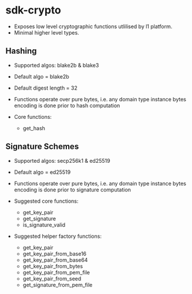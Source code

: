 # sdk-crypto

- Exposes low level cryptographic functions utlilised by l1 platform.
- Minimal higher level types.

## Hashing

- Supported algos: blake2b & blake3

- Default algo = blake2b

- Default digest length = 32

- Functions operate over pure bytes, i.e. any domain type instance bytes encoding is done prior to hash computation

- Core functions:

  - get_hash

## Signature Schemes

- Supported algos: secp256k1 & ed25519

- Default algo = ed25519

- Functions operate over pure bytes, i.e. any domain type instance bytes encoding is done prior to signature computation

- Suggested core functions:

  - get_key_pair
  - get_signature
  - is_signature_valid

- Suggested helper factory functions:

  - get_key_pair
  - get_key_pair_from_base16
  - get_key_pair_from_base64
  - get_key_pair_from_bytes
  - get_key_pair_from_pem_file
  - get_key_pair_from_seed
  - get_signature_from_pem_file
